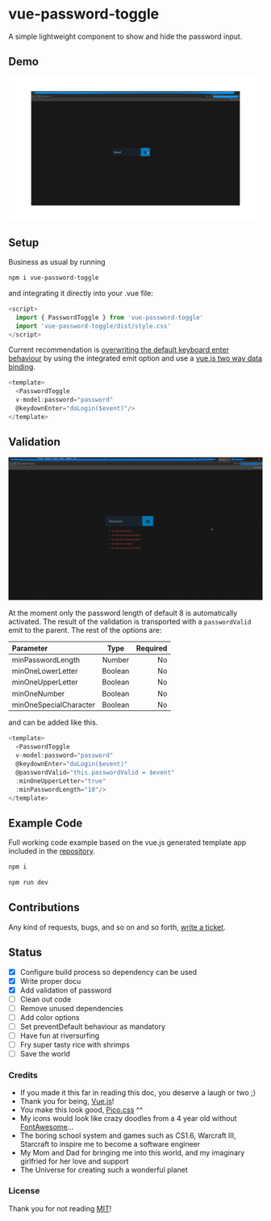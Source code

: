# vue-password-toggle

A simple lightweight component to show and hide the password input.

## Demo

![Alt Text](demo.gif)

## Setup

Business as usual by running

```sh
npm i vue-password-toggle 
```

and integrating it directly into your .vue file:

```js
<script>
  import { PasswordToggle } from 'vue-password-toggle'
  import 'vue-password-toggle/dist/style.css'
</script>
```

Current recommendation is [overwriting the default keyboard enter behaviour](https://v2.vuejs.org/v2/guide/events?#Key-Modifiers) by using the integrated emit option and use a [vue.js two way data binding](https://learnvue.co/articles/v-model-guide). 

```js
<template>
  <PasswordToggle 
  v-model:password="password" 
  @keydownEnter="doLogin($event)"/>
</template>
```

## Validation

![Validation example](demo-validation.gif)

At the moment only the password length of default 8 is automatically activated. The result of the validation is transported with a `passwordValid` emit to the parent. The rest of the options are:

| Parameter         | Type | Required |
| :---------------- | :------: | ----: |
| minPasswordLength |   Number   | No |
| minOneLowerLetter |   Boolean   | No |
| minOneUpperLetter |  Boolean   | No |
| minOneNumber      |  Boolean | No |
| minOneSpecialCharacter |  Boolean   | No |

and can be added like this.

```js
<template>
  <PasswordToggle 
  v-model:password="password" 
  @keydownEnter="doLogin($event)" 
  @passwordValid="this.passwordValid = $event" 
  :minOneUpperLetter="true" 
  :minPasswordLength="10"/>
</template>
```

## Example Code

Full working code example based on the vue.js generated template app included in the [repository](https://github.com/Dr4gon/vue-password-toggle).

```sh
npm i 
```

```sh
npm run dev
```

## Contributions

Any kind of requests, bugs, and so on and so forth, [write a ticket](https://github.com/Dr4gon/vue-password-toggle/issues/new).

## Status

- [x] Configure build process so dependency can be used
- [x] Write proper docu
- [x] Add validation of password
- [ ] Clean out code
- [ ] Remove unused dependencies
- [ ] Add color options
- [ ] Set preventDefault behaviour as mandatory
- [ ] Have fun at riversurfing
- [ ] Fry super tasty rice with shrimps
- [ ] Save the world

### Credits

- If you made it this far in reading this doc, you deserve a laugh or two ;)
- Thank you for being, [Vue.js](https://vuejs.org/)!
- You make this look good, [Pico.css](https://picocss.com/) ^^
- My icons would look like crazy doodles from a 4 year old without [FontAwesome](https://fontawesome.com/)...
- The boring school system and games such as CS1.6, Warcraft III, Starcraft to inspire me to become a software engineer
- My Mom and Dad for bringing me into this world, and my imaginary girlfried for her love and support
- The Universe for creating such a wonderful planet

### License

Thank you for not reading [MIT](LICENSE)!
